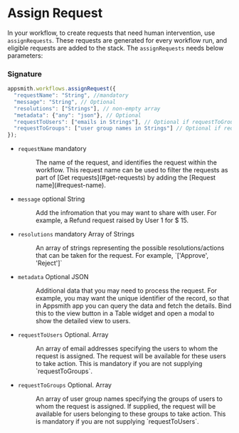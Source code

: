 
# Assign Request

In your workflow, to create requests that need human intervention, use `assignRequests`. These requests are generated for every workflow run, and eligible requests are added to the stack. The `assignRequests` needs below parameters:

### Signature

```javascript
appsmith.workflows.assignRequest({
  "requestName": "String", //mandatory
  "message": "String", // Optional
  "resolutions": ["Strings"], // non-empty array
  "metadata": {"any": "json"}, // Optional
  "requestToUsers": ["emails in Strings"], // Optional if requestToGroups is present
  "requestToGroups": ["user group names in Strings"] // Optional if requestToUsers is present
});
```

* `requestName` mandatory 
    <dd>
    The name of the request, and identifies the request within the workflow. This request name can be used to filter the requests as part of [Get requests](#get-requests) by adding the [Request name](#request-name).
    </dd>
* `message` optional String
    <dd>
      Add the infromation that you may want to share with user. For example, a Refund request raised by User 1 for $ 15. 
    </dd>

* `resolutions` mandatory Array of Strings
    <dd>
    An array of strings representing the possible resolutions/actions that can be taken for the request. For example, `['Approve', 'Reject']`
    </dd>
* `metadata` Optional JSON
    <dd>
    Additional data that you may need to process the request. For example, you may want the unique identifier of the record, so that in Appsmith app you can query the data and fetch the details. Bind this to the view button in a Table widget and open a modal to show the detailed view to users.
    </dd>
* `requestToUsers` Optional. Array
   <dd>
   An array of email addresses specifying the users to whom the request is assigned. The request will be available for these users to take action. This is mandatory if you are not supplying `requestToGroups`.
   </dd>
* `requestToGroups` Optional. Array 
    <dd>
    An array of user group names specifying the groups of users to whom the request is assigned. If supplied, the request will be available for users belonging to these groups to take action. This is mandatory if you are not supplying `requestToUsers`.
    </dd>